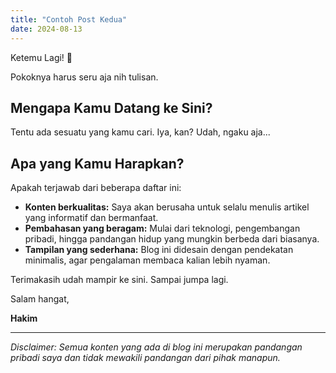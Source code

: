 ```yaml
---
title: "Contoh Post Kedua"
date: 2024-08-13
---
```


Ketemu Lagi! 👋

Pokoknya harus seru aja nih tulisan.

## Mengapa Kamu Datang ke Sini?

Tentu ada sesuatu yang kamu cari. Iya, kan? Udah, ngaku aja...

## Apa yang Kamu Harapkan?

Apakah terjawab dari beberapa daftar ini:

- **Konten berkualitas:** Saya akan berusaha untuk selalu menulis artikel yang informatif dan bermanfaat.
- **Pembahasan yang beragam:** Mulai dari teknologi, pengembangan pribadi, hingga pandangan hidup yang mungkin berbeda dari biasanya.
- **Tampilan yang sederhana:** Blog ini didesain dengan pendekatan minimalis, agar pengalaman membaca kalian lebih nyaman.

Terimakasih udah mampir ke sini. Sampai jumpa lagi.

Salam hangat,

**Hakim**

---

_Disclaimer: Semua konten yang ada di blog ini merupakan pandangan pribadi saya dan tidak mewakili pandangan dari pihak manapun._
